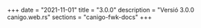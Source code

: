 +++
date        = "2021-11-01"
title       = "3.0.0"
description = "Versió 3.0.0 canigo.web.rs"
sections    = "canigo-fwk-docs"
+++